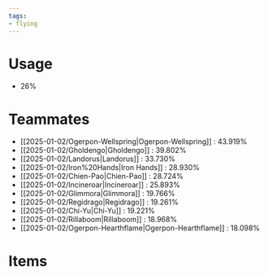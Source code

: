 ```yaml
---
tags:
- flying
---
```

# Usage
- 26%
# Teammates
- [[2025-01-02/Ogerpon-Wellspring|Ogerpon-Wellspring]] : 43.919%
- [[2025-01-02/Gholdengo|Gholdengo]] : 39.802%
- [[2025-01-02/Landorus|Landorus]] : 33.730%
- [[2025-01-02/Iron%20Hands|Iron Hands]] : 28.930%
- [[2025-01-02/Chien-Pao|Chien-Pao]] : 28.724%
- [[2025-01-02/Incineroar|Incineroar]] : 25.893%
- [[2025-01-02/Glimmora|Glimmora]] : 19.766%
- [[2025-01-02/Regidrago|Regidrago]] : 19.261%
- [[2025-01-02/Chi-Yu|Chi-Yu]] : 19.221%
- [[2025-01-02/Rillaboom|Rillaboom]] : 18.968%
- [[2025-01-02/Ogerpon-Hearthflame|Ogerpon-Hearthflame]] : 18.098%
# Items